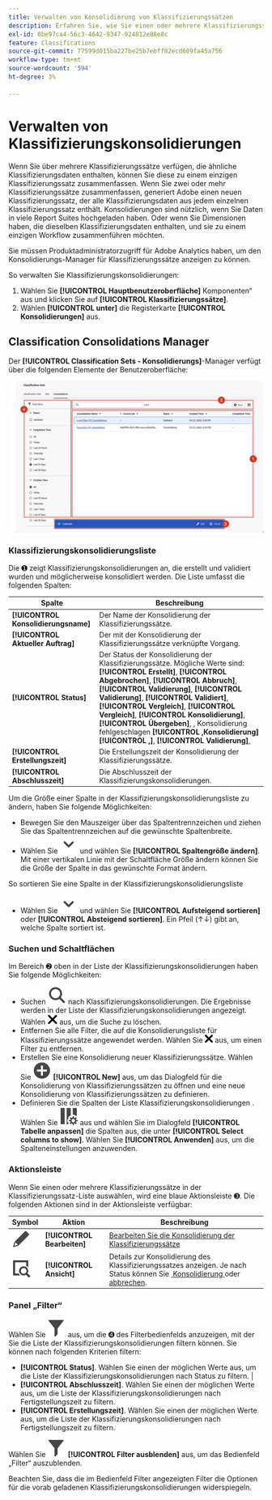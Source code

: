 ```yaml
---
title: Verwalten von Konsolidierung von Klassifizierungssätzen
description: Erfahren Sie, wie Sie einen oder mehrere Klassifizierungssätze zu einem einzigen Klassifizierungssatz zusammenfassen.
exl-id: 0be97ca4-56c3-4642-9347-924812e88e8c
feature: Classifications
source-git-commit: 77599d015ba227be25b7ebff82ecd609fa45a756
workflow-type: tm+mt
source-wordcount: '594'
ht-degree: 3%

---
```


# Verwalten von Klassifizierungskonsolidierungen

Wenn Sie über mehrere Klassifizierungssätze verfügen, die ähnliche Klassifizierungsdaten enthalten, können Sie diese zu einem einzigen Klassifizierungssatz zusammenfassen. Wenn Sie zwei oder mehr Klassifizierungssätze zusammenfassen, generiert Adobe einen neuen Klassifizierungssatz, der alle Klassifizierungsdaten aus jedem einzelnen Klassifizierungssatz enthält. Konsolidierungen sind nützlich, wenn Sie Daten in viele Report Suites hochgeladen haben. Oder wenn Sie Dimensionen haben, die dieselben Klassifizierungsdaten enthalten, und sie zu einem einzigen Workflow zusammenführen möchten.

Sie müssen Produktadministratorzugriff für Adobe Analytics haben, um den Konsolidierungs-Manager für Klassifizierungssätze anzeigen zu können.



So verwalten Sie Klassifizierungskonsolidierungen:

1. Wählen Sie **[!UICONTROL Hauptbenutzeroberfläche]** Komponenten“ aus und klicken Sie auf **[!UICONTROL Klassifizierungssätze]**.
1. Wählen **[!UICONTROL unter]** die Registerkarte **[!UICONTROL Konsolidierungen]** aus.


## Classification Consolidations Manager

Der **[!UICONTROL Classification Sets - Konsolidierungs]**-Manager verfügt über die folgenden Elemente der Benutzeroberfläche:

![Klassifizierungssätze - Konsolidierungs-Manager](assets/classifications-sets-consolidations.png)



### Klassifizierungskonsolidierungsliste

Die ➊ zeigt Klassifizierungskonsolidierungen an, die erstellt und validiert wurden und möglicherweise konsolidiert werden. Die Liste umfasst die folgenden Spalten:

| Spalte | Beschreibung |
|---|---|
| **[!UICONTROL Konsolidierungsname]** | Der Name der Konsolidierung der Klassifizierungssätze. |
| **[!UICONTROL Aktueller Auftrag]** | Der mit der Konsolidierung der Klassifizierungssätze verknüpfte Vorgang. |
| **[!UICONTROL Status]** | Der Status der Konsolidierung der Klassifizierungssätze. Mögliche Werte sind: **[!UICONTROL Erstellt]**, **[!UICONTROL Abgebrochen]**, **[!UICONTROL Abbruch]**, **[!UICONTROL Validierung]**, **[!UICONTROL Validierung]**, **[!UICONTROL Validiert]**, **[!UICONTROL Vergleich]**, **[!UICONTROL Vergleich]**, **[!UICONTROL Konsolidierung]**, **[!UICONTROL Übergeben]**, **&#x200B;**, Konsolidierung fehlgeschlagen **[!UICONTROL ,Konsolidierung]**&#x200B;**[!UICONTROL ,]**&#x200B;**&#x200B;**, **[!UICONTROL Validierung]** **&#x200B;**&#x200B;**&#x200B;**, |
| **[!UICONTROL Erstellungszeit]** | Die Erstellungszeit der Konsolidierung der Klassifizierungssätze. |
| **[!UICONTROL Abschlusszeit]** | Die Abschlusszeit der Klassifizierungskonsolidierungen. |


Um die Größe einer Spalte in der Klassifizierungskonsolidierungsliste zu ändern, haben Sie folgende Möglichkeiten:

* Bewegen Sie den Mauszeiger über das Spaltentrennzeichen und ziehen Sie das Spaltentrennzeichen auf die gewünschte Spaltenbreite.
* Wählen Sie ![ChevronDown](/help/assets/icons/ChevronDown.svg) und wählen Sie **[!UICONTROL Spaltengröße ändern]**. Mit einer vertikalen Linie mit der Schaltfläche Größe ändern können Sie die Größe der Spalte in das gewünschte Format ändern.

So sortieren Sie eine Spalte in der Klassifizierungskonsolidierungsliste

* Wählen Sie ![ChevronDown](/help/assets/icons/ChevronDown.svg) und wählen Sie **[!UICONTROL Aufsteigend sortieren]** oder **[!UICONTROL Absteigend sortieren]**. Ein Pfeil (↑↓) gibt an, welche Spalte sortiert ist.

### Suchen und Schaltflächen

Im Bereich ➋ oben in der Liste der Klassifizierungskonsolidierungen haben Sie folgende Möglichkeiten:

* Suchen ![Suchen](/help/assets/icons/Search.svg) nach Klassifizierungskonsolidierungen. Die Ergebnisse werden in der Liste der Klassifizierungskonsolidierungen angezeigt. Wählen ![CrossSize200](/help/assets/icons/CrossSize200.svg) aus, um die Suche zu löschen.
* Entfernen Sie alle Filter, die auf die Konsolidierungsliste für Klassifizierungssätze angewendet werden. Wählen Sie ![CrossSize100](/help/assets/icons/CrossSize100.svg) aus, um einen Filter zu entfernen.
* Erstellen Sie eine Konsolidierung neuer Klassifizierungssätze. Wählen Sie ![AddCircle](/help/assets/icons/AddCircle.svg) **[!UICONTROL New]** aus, um das Dialogfeld für die Konsolidierung von Klassifizierungssätzen zu öffnen und eine neue Konsolidierung von Klassifizierungssätzen zu definieren.
* Definieren Sie die Spalten der Liste Klassifizierungskonsolidierungen . Wählen Sie ![ColumnSetting](/help/assets/icons/ColumnSetting.svg) aus und wählen Sie im Dialogfeld **[!UICONTROL Tabelle anpassen]** die Spalten aus, die unter **[!UICONTROL Select columns to show]**. Wählen Sie **[!UICONTROL Anwenden]** aus, um die Spalteneinstellungen anzuwenden.


### Aktionsleiste

Wenn Sie einen oder mehrere Klassifizierungssätze in der Klassifizierungssatz-Liste auswählen, wird eine blaue Aktionsleiste ➌. Die folgenden Aktionen sind in der Aktionsleiste verfügbar:

| Symbol | Aktion | Beschreibung |
|---|---|---|
| ![Bearbeiten](/help/assets/icons/Edit.svg) | **[!UICONTROL Bearbeiten]** | [Bearbeiten Sie die Konsolidierung der Klassifizierungssätze](process.md#edit-a-consolidation) |
| ![ViewDetail](/help/assets/icons/ViewDetail.svg) | **[!UICONTROL Ansicht]** | Details zur Konsolidierung des Klassifizierungssatzes anzeigen. Je nach Status können Sie [&#x200B; Konsolidierung &#x200B;](process.md#approve) oder [abbrechen](process.md#cancel). |


### Panel „Filter“

Wählen Sie ![Filter](/help/assets/icons/Filter.svg) aus, um die ➍ des Filterbedienfelds anzuzeigen, mit der Sie die Liste der Klassifizierungskonsolidierungen filtern können. Sie können nach folgenden Kriterien filtern:

* **[!UICONTROL Status]**. Wählen Sie einen der möglichen Werte aus, um die Liste der Klassifizierungskonsolidierungen nach Status zu filtern. |
* **[!UICONTROL Abschlusszeit]**. Wählen Sie einen der möglichen Werte aus, um die Liste der Klassifizierungskonsolidierungen nach Fertigstellungszeit zu filtern.
* **[!UICONTROL Erstellungszeit]**. Wählen Sie einen der möglichen Werte aus, um die Liste der Klassifizierungskonsolidierungen nach Fertigstellungszeit zu filtern.


Wählen Sie ![Filter](/help/assets/icons/Filter.svg) **[!UICONTROL Filter ausblenden]** aus, um das Bedienfeld „Filter“ auszublenden.

Beachten Sie, dass die im Bedienfeld Filter angezeigten Filter die Optionen für die vorab geladenen Klassifizierungskonsolidierungen widerspiegeln.


<!--

**[!UICONTROL Components]** > **[!UICONTROL Classification sets]** > **[!UICONTROL Consolidations]**

Once a consolidation is run, the original classification sets are removed, with the consolidated classification set taking their place. Click **[!UICONTROL Add]** to [Create a consolidation](process.md).

## Filter classification sets

The left side of the Classification set consolidation manager provides filter settings to locate the desired consolidation. Clicking the filter icon toggles the filter settings visibility. You can filter consolidations by **[!UICONTROL Status]**, **[!UICONTROL Completion time]**, or **[!UICONTROL Creation time]**.

![Classification set consolidation filters](../../assets/classification-set-consolidation-filters.png)

Additional filter options are available above the Classification set consolidation manager columns:

* **[!UICONTROL Search by title]**: Search for consolidations by name.
* **Show/Hide columns**: Toggle visibility for any column besides [!UICONTROL Name].

## Classification set consolidation manager columns

The following columns are available in the Classification set consolidation manager:

* **[!UICONTROL Name]**: The name of the consolidation.
* **[!UICONTROL Current job]**: The current job. 
* **[!UICONTROL Status]**: The status of the consolidation. 
* **[!UICONTROL Creation date]**: The date and time that the consolidation was created.
* **[!UICONTROL Completion date]**: The date and time that the consolidation completed (or failed).

-->

